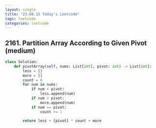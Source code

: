 ```yaml
---
layout: single
title: "23.08.15 Today's Leetcode"
tags: leetcode
categories: leetcode
---
```


## 2161. Partition Array According to Given Pivot (medium)

```python
class Solution:
    def pivotArray(self, nums: List[int], pivot: int) -> List[int]:
        less = []
        more = []
        count = 0
        for num in nums:
            if num < pivot:
                less.append(num)
            if num > pivot:
                more.append(num)
            if num == pivot:
                count += 1
        
        return less + [pivot] * count + more
```
